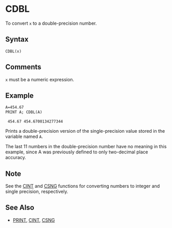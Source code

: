 # CDBL

To convert `x` to a double-precision number.

## Syntax

``CDBL(x)``

## Comments

`x` must be a numeric expression.

## Example

```vb
A=454.67
PRINT A; CDBL(A)
```

```text
 454.67 454.6700134277344
```

Prints a double-precision version of the single-precision value stored in the variable named `A`.

The last 11 numbers in the double-precision number have no meaning in this example, since A was previously defined to only two-decimal place accuracy.

## Note

See the [CINT](CINT) and [CSNG](CSNG) functions for converting numbers to integer and single precision, respectively.

## See Also

* [PRINT](PRINT), [CINT](CINT), [CSNG](CSNG)
